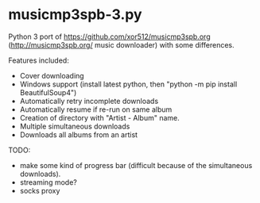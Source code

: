 # musicmp3spb-3.py
Python 3 port of https://github.com/xor512/musicmp3spb.org (http://musicmp3spb.org/ music downloader) with some differences.

Features included:
* Cover downloading
* Windows support (install latest python, then "python -m pip install BeautifulSoup4")
* Automatically retry incomplete downloads
* Automatically resume if re-run on same album
* Creation of directory with "Artist - Album" name.
* Multiple simultaneous downloads
* Downloads all albums from an artist

TODO:
* make some kind of progress bar (difficult because of the simultaneous downloads).
* streaming mode?
* socks proxy
